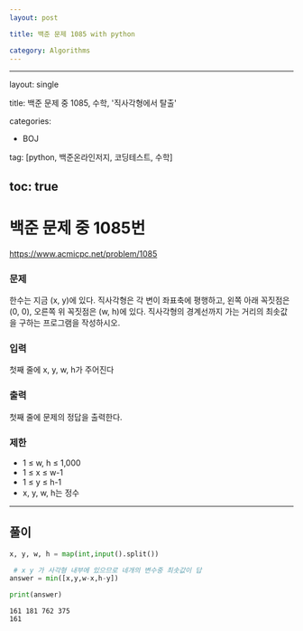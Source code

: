 ```yaml
---
layout: post

title: 백준 문제 1085 with python

category: Algorithms
---
```

---
layout: single

title: 백준 문제 중 1085, 수학, '직사각형에서 탈출'

categories:
  - BOJ

tag: [python, 백준온라인저지, 코딩테스트, 수학]

toc: true
---
# 백준 문제 중 1085번
https://www.acmicpc.net/problem/1085

### 문제

한수는 지금 (x, y)에 있다. 직사각형은 각 변이 좌표축에 평행하고, 왼쪽 아래 꼭짓점은 (0, 0), 오른쪽 위 꼭짓점은 (w, h)에 있다. 직사각형의 경계선까지 가는 거리의 최솟값을 구하는 프로그램을 작성하시오.

### 입력

첫째 줄에 x, y, w, h가 주어진다

### 출력

첫째 줄에 문제의 정답을 출력한다.

### 제한

+ 1 ≤ w, h ≤ 1,000
+ 1 ≤ x ≤ w-1
+ 1 ≤ y ≤ h-1
+ x, y, w, h는 정수

---

## 풀이


```python
x, y, w, h = map(int,input().split())

 # x y 가 사각형 내부에 있으므로 네개의 변수중 최솟값이 답
answer = min([x,y,w-x,h-y])

print(answer)
```

    161 181 762 375
    161

